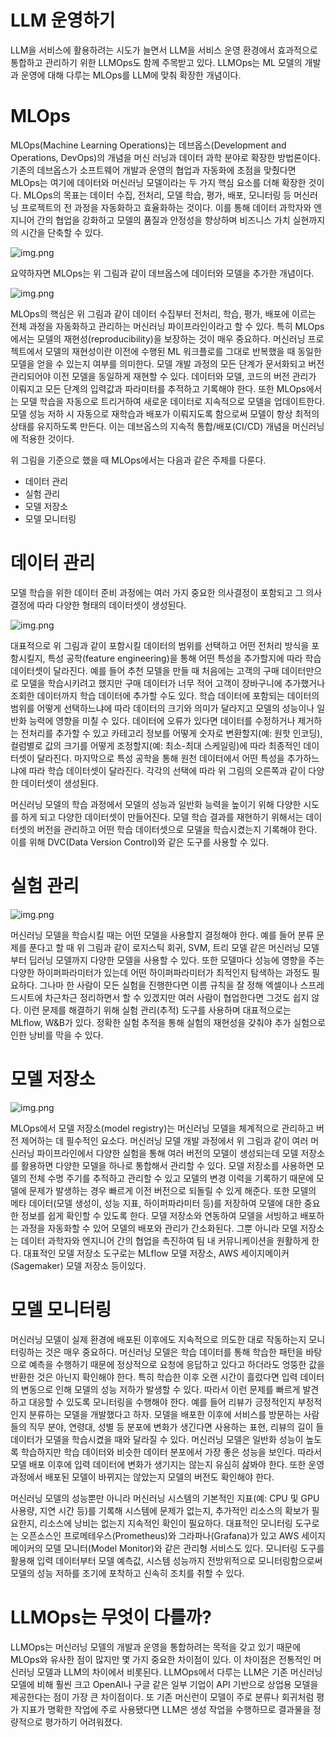 # **LLM 운영하기**  
LLM을 서비스에 활용하려는 시도가 늘면서 LLM을 서비스 운영 환경에서 효과적으로 통합하고 관리하기 위한 LLMOps도 함께 주목받고 있다. LLMOps는 
ML 모델의 개발과 운영에 대해 다루는 MLOps를 LLM에 맞춰 확장한 개념이다.  
  
# **MLOps**  
MLOps(Machine Learning Operations)는 데브옵스(Development and Operations, DevOps)의 개념을 머신 러닝과 데이터 과학 분야로 확장한 
방법론이다. 기존의 데브옵스가 소프트웨어 개발과 운영의 협업과 자동화에 초점을 맞췄다면 MLOps는 여기에 데이터와 머신러닝 모델이라는 두 가지 핵심 
요소를 더해 확장한 것이다. MLOps의 목표는 데이터 수집, 전처리, 모델 학습, 평가, 배포, 모니터링 등 머신러닝 프로젝트의 전 과정을 자동화하고 효율화하는 
것이다. 이를 통해 데이터 과학자와 엔지니어 간의 협업을 강화하고 모델의 품질과 안정성을 향상하며 비즈니스 가치 실현까지의 시간을 단축할 수 있다. 
  
![img.png](image/img.png)  
  
요약하자면 MLOps는 위 그림과 같이 데브옵스에 데이터와 모델을 추가한 개념이다.  
  
![img.png](image/img2.png)  
  
MLOps의 핵심은 위 그림과 같이 데이터 수집부터 전처리, 학습, 평가, 배포에 이르는 전체 과정을 자동화하고 관리하는 머신러닝 파이프라인이라고 할 수 
있다. 특히 MLOps에서는 모델의 재현성(reproducibility)을 보장하는 것이 매우 중요하다. 머신러닝 프로젝트에서 모델의 재현성이란 이전에 수행된 
ML 워크플로를 그대로 반복했을 때 동일한 모델을 얻을 수 있는지 여부를 의미한다. 모델 개발 과정의 모든 단계가 문서화되고 버전 관리되어야 이전 모델을 
동일하게 재현할 수 있다. 데이터와 모델, 코드의 버전 관리가 이뤄지고 모든 단계의 입력값과 파라미터를 추적하고 기록해야 한다. 또한 MLOps에서는 모델 
학습을 자동으로 트리거하여 새로운 데이터로 지속적으로 모델을 업데이트한다. 모델 성능 저하 시 자동으로 재학습과 배포가 이뤄지도록 함으로써 모델이 항상 
최적의 상태를 유지하도록 만든다. 이는 데브옵스의 지속적 통합/배포(CI/CD) 개념을 머신러닝에 적용한 것이다.  
  
위 그림을 기준으로 했을 때 MLOps에서는 다음과 같은 주제를 다룬다.  
  
- 데이터 관리  
- 실험 관리  
- 모델 저장소  
- 모델 모니터링  
  
# **데이터 관리**  
모델 학습을 위한 데이터 준비 과정에는 여러 가지 중요한 의사결정이 포함되고 그 의사 결정에 따라 다양한 형태의 데이터셋이 생성된다.  
  
![img.png](image/img3.png)  
  
대표적으로 위 그림과 같이 포함시킬 데이터의 범위를 선택하고 어떤 전처리 방식을 포함시킬지, 특성 공학(feature engineering)을 통해 어떤 특성을 
추가할지에 따라 학습 데이터셋이 달라진다. 예를 들어 추천 모델을 만들 때 처음에는 고객의 구매 데이터만으로 모델을 학습시키려고 했지만 구매 데이터가 
너무 적어 고객이 장바구니에 추가했거나 조회한 데이터까지 학습 데이터에 추가할 수도 있다. 학습 데이터에 포함되는 데이터의 범위를 어떻게 선택하느냐에 
따라 데이터의 크기와 의미가 달라지고 모델의 성능이나 일반화 능력에 영향을 미칠 수 있다. 데이터에 오류가 있다면 데이터를 수정하거나 제거하는 전처리를 
추가할 수 있고 카테고리 정보를 어떻게 숫자로 변환할지(예: 원핫 인코딩), 컬럼별로 값의 크기를 어떻게 조정할지(예: 최소-최대 스케일링)에 따라 최종적인 
데이터셋이 달라진다. 마지막으로 특성 공학을 통해 원천 데이터에서 어떤 특성을 추가하느냐에 따라 학습 데이터셋이 달라진다. 각각의 선택에 따라 위 그림의 
오른쪽과 같이 다양한 데이터셋이 생성된다.  
  
머신러닝 모델의 학습 과정에서 모델의 성능과 일반화 능력을 높이기 위해 다양한 시도를 하게 되고 다양한 데이터셋이 만들어진다. 모델 학습 결과를 
재현하기 위해서는 데이터셋의 버전을 관리하고 어떤 학습 데이터셋으로 모델을 학습시켰는지 기록해야 한다. 이를 위해 DVC(Data Version Control)와 
같은 도구를 사용할 수 있다.  
  
# **실험 관리**  
![img.png](image/img4.png)  
  
머신러닝 모델을 학습시킬 때는 어떤 모델을 사용할지 결정해야 한다. 예를 들어 분류 문제를 푼다고 할 때 위 그림과 같이 로지스틱 회귀, SVM, 트리 모델 같은 
머신러닝 모델부터 딥러닝 모델까지 다양한 모델을 사용할 수 있다. 또한 모델마다 성능에 영향을 주는 다양한 하이퍼파라미터가 있는데 어떤 하이퍼파라미터가 
최적인지 탐색하는 과정도 필요하다. 그나마 한 사람이 모든 실험을 진행한다면 이름 규칙을 잘 정해 엑셀이나 스프레드시트에 차근차근 정리하면서 할 수 
있겠지만 여러 사람이 협업한다면 그것도 쉽지 않다. 이런 문제를 해결하기 위해 실험 관리(추적) 도구를 사용하며 대표적으로는 MLflow, W&B가 있다. 
정확한 실험 추적을 통해 실험의 재현성을 갖춰야 추가 실험으로 인한 낭비를 막을 수 있다.  
  
# **모델 저장소**  
![img.png](image/img5.png)  
  
MLOps에서 모델 저장소(model registry)는 머신러닝 모델을 체계적으로 관리하고 버전 제어하는 데 필수적인 요소다. 머신러닝 모델 개발 과정에서 
위 그림과 같이 여러 머신러닝 파이프라인에서 다양한 실험을 통해 여러 버전의 모델이 생성되는데 모델 저장소를 활용하면 다양한 모델을 하나로 통합해서 
관리할 수 있다. 모델 저장소를 사용하면 모델의 전체 수명 주기를 추적하고 관리할 수 있고 모델의 변경 이력을 기록하기 때문에 모델에 문제가 발생하는 
경우 빠르게 이전 버전으로 되돌릴 수 있게 해준다. 또한 모델의 메타 데이터(모델 생성이, 성능 지표, 하이퍼파라미터 등)를 저장하여 모델에 대한 중요한 
정보를 쉽게 확인할 수 있도록 한다. 모델 저장소와 연동하여 모델을 서빙하고 배포하는 과정을 자동화할 수 있어 모델의 배포와 관리가 간소화된다. 그뿐 아니라 
모델 저장소는 데이터 과학자와 엔지니어 간의 협업을 촉진하여 팀 내 커뮤니케이션을 원활하게 한다. 대표적인 모델 저장소 도구로는 MLflow 모델 저장소, 
AWS 세이지메이커(Sagemaker) 모델 저장소 등이있다.  
  
# **모델 모니터링**  
머신러닝 모델이 실제 환경에 배포된 이후에도 지속적으로 의도한 대로 작동하는지 모니터링하는 것은 매우 중요하다. 머신러닝 모델은 학습 데이터를 통해 
학습한 패턴을 바탕으로 예측을 수행하기 때문에 정상적으로 요청에 응답하고 있다고 하더라도 엉뚱한 값을 반환한 것은 아닌지 확인해야 한다. 특히 학습한 
이후 오랜 시간이 흘렀다면 입력 데이터의 변동으로 인해 모델의 성능 저하가 발생할 수 있다. 따라서 이런 문제를 빠르게 발견하고 대응할 수 있도록 
모니터링을 수행해야 한다. 예를 들어 리뷰가 긍정적인지 부정적인지 분류하는 모델을 개발했다고 하자. 모델을 배포한 이후에 서비스를 방문하는 사람들의 
직무 분야, 연령대, 성별 등 분포에 변화가 생긴다면 사용하는 표현, 리뷰의 길이 들 데이터가 모델을 학습시켰을 때와 달라질 수 있다. 머신러닝 모델은 
일반화 성능이 높도록 학습하지만 학습 데이터와 비슷한 데이터 분포에서 가장 좋은 성능을 보인다. 따라서 모델 배포 이후에 입력 데이터에 변화가 생기지는 
않는지 유심히 삺봐야 한다. 또한 운영 과정에서 배포된 모델이 바뀌지는 않았는지 모델의 버전도 확인해야 한다.  
  
머신러닝 모델의 성능뿐만 아니라 머신러닝 시스템의 기본적인 지표(예: CPU 및 GPU 사용량, 지연 시간 등)를 기록해 시스템에 문제가 없는지, 추가적인 
리소스의 확보가 필요한지, 리소스에 낭비는 없는지 지속적인 확인이 필요하다. 대표적인 모니터링 도구로는 오픈소스인 프로메테우스(Prometheus)와 
그라파나(Grafana)가 있고 AWS 세이지메이커의 모델 모니터(Model Monitor)와 같은 관리형 서비스도 있다. 모니터링 도구를 활용해 입력 데이터부터 모델 
예측값, 시스템 성능까지 전방위적으로 모니터링함으로써 모델의 성능 저하를 조기에 포착하고 신속히 조치를 취할 수 있다.  
  
# **LLMOps는 무엇이 다를까?**  
LLMOps는 머신러닝 모델의 개발과 운영을 통합하려는 목적을 갖고 있기 때문에 MLOps와 유사한 점이 많지만 몇 가지 중요한 차이점이 있다. 이 차이점은 
전통적인 머신러닝 모델과 LLM의 차이에서 비롯된다. LLMOps에서 다루는 LLM은 기존 머신러닝 모델에 비해 훨씬 크고 OpenAI나 구글 같은 일부 기업이 
API 기반으로 상업용 모델을 제공한다는 점이 가장 큰 차이점이다. 또 기존 머신런이 모델이 주로 분류나 회귀처럼 평가 지표가 명확한 작업에 주로 사용됐다면 
LLM은 생성 작업을 수행하므로 결과물을 정량적으로 평가하기 어려워졌다.  
  
